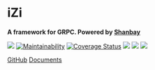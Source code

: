 # iZi

**A framework for GRPC. Powered by [Shanbay](https://www.shanbay.com)**

[![](https://img.shields.io/travis/shanbay/izi_grpc.svg?style=flat-square)](https://travis-ci.org/shanbay/izi_grpc)
[![Maintainability](https://api.codeclimate.com/v1/badges/774db211d37720bb2599/maintainability)](https://codeclimate.com/github/shanbay/izi_grpc/maintainability)
[![Coverage Status](https://coveralls.io/repos/github/shanbay/izi_grpc/badge.svg?branch=master)](https://coveralls.io/github/shanbay/izi_grpc?branch=master)
[![](https://img.shields.io/pypi/v/izi_grpc.svg)](https://github.com/shanbay/izi_grpc)
[![](https://img.shields.io/pypi/pyversions/izi_grpc.svg)](https://github.com/shanbay/izi_grpc)
[![](https://img.shields.io/:license-mit-blue.svg?style=flat-square)](https://shanbay.mit-license.org)


[GitHub](https://github.com/shanbay/izi_grpc)
[Documents](?id=documents)
